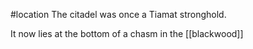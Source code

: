 #location
The citadel was once a Tiamat stronghold.

It now lies at the bottom of a chasm in the [[blackwood]]